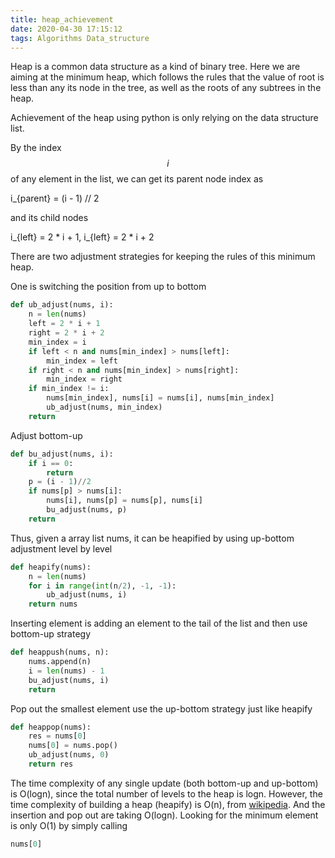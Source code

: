 ```yaml
---
title: heap_achievement
date: 2020-04-30 17:15:12
tags: Algorithms Data_structure
---
```


Heap is a common data structure as a kind of binary tree. Here we are aiming at the minimum heap, which follows the rules that the value of root is less than any its node in the tree, as well as the roots of any subtrees in the heap.

Achievement of the heap using python is only relying on the data structure list.

By the index $$i$$ of any element in the list, we can get its parent node index as 

i_{parent} = (i - 1) // 2

  and its child nodes 

i_{left} = 2 * i + 1, i_{left} = 2 * i + 2

There are two adjustment strategies for keeping the rules of this minimum heap.

One is switching the position from up to bottom

```python
def ub_adjust(nums, i):
    n = len(nums)
    left = 2 * i + 1
    right = 2 * i + 2
    min_index = i
    if left < n and nums[min_index] > nums[left]:
        min_index = left
    if right < n and nums[min_index] > nums[right]:
        min_index = right
    if min_index != i:
        nums[min_index], nums[i] = nums[i], nums[min_index]
        ub_adjust(nums, min_index)
    return 
```

Adjust bottom-up

```python
def bu_adjust(nums, i):
    if i == 0:
        return 
    p = (i - 1)//2
    if nums[p] > nums[i]:
        nums[i], nums[p] = nums[p], nums[i]
        bu_adjust(nums, p)
    return
```

Thus, given a array list nums, it can be heapified by using up-bottom adjustment level by level

``` python
def heapify(nums):
    n = len(nums)
    for i in range(int(n/2), -1, -1):
        ub_adjust(nums, i)
    return nums
```

Inserting element is adding an element to the tail of the list and then use bottom-up strategy

```python
def heappush(nums, n):
    nums.append(n)
    i = len(nums) - 1
    bu_adjust(nums, i)
    return
```

Pop out the smallest element use the up-bottom strategy just like heapify

```python
def heappop(nums):
    res = nums[0]
    nums[0] = nums.pop()
    ub_adjust(nums, 0)
    return res   
```

The time complexity of any single update (both bottom-up and up-bottom) is O(logn), since the total number of levels to the heap is logn. However, the time complexity of  building a heap (heapify) is O(n), from [wikipedia](https://en.wikipedia.org/wiki/Binary_heap). And the insertion and pop out are taking O(logn). Looking for the minimum element is only O(1) by simply calling

```python
nums[0]
```




